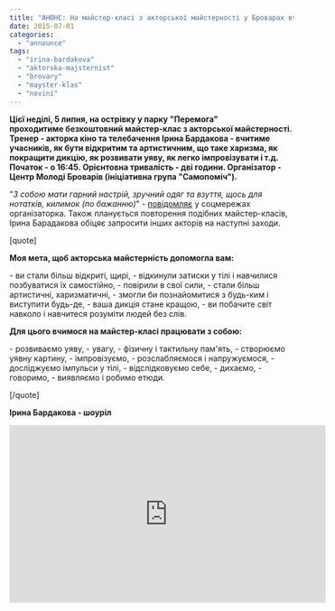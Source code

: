 ```yaml
---
title: "АНОНС: На майстер-класі з акторської майстерності у Броварах вчитимуть імпровізувати"
date: 2015-07-01
categories: 
  - "announce"
tags: 
  - "irina-bardakova"
  - "aktorska-majsternist"
  - "brovary"
  - "mayster-klas"
  - "novini"
---
```


**Цієї неділі, 5 липня, на острівку у парку "Перемога" проходитиме безкоштовний майстер-клас з акторської майстерності. Тренер - акторка кіно та телебачення Ірина Бардакова - вчитиме учасників, як бути відкритим та артистичним, що таке харизма, як покращити дикцію, як розвивати уяву, як легко імпровізувати і т.д. Початок - о 16:45. Орієнтовна тривалість - дві години. Організатор - Центр Молоді Броварів (ініціативна група "Самопоміч").**

"_З собою мати гарний настрій, зручний одяг та взуття, щось для нотатків, килимок (по бажанню)_" - [повідомляє](https://www.facebook.com/events/1589385901328845/) у соцмережах організаторка. Також планується повторення подібних майстер-класів, Ірина Барадакова обіцяє запросити інших акторів на наступні заходи.

\[quote\]

**Моя мета, щоб акторська майстерність допомогла вам:**

\- ви стали більш відкриті, щирі, - відкинули затиски у тілі і навчилися позбуватися їх самостійно, - повірили в свої сили, - стали більш артистичні, харизматичні, - змогли би познайомитися з будь-ким і виступити будь-де, - ваша дикція стане кращою, - ви побачите світ навколо і навчитеся розуміти людей без слів.

**Для цього вчимося на майстер-класі працювати з собою:**

\- розвиваємо уяву, - увагу, - фізичну і тактильну пам'ять, - створюємо уявну картину, - імпровізуємо, - розслабляємося і напружуємося, - досліджуємо імпульси у тілі, - відслідковуємо себе, - дихаємо, - говоримо, - виявляємо і робимо етюди.

\[/quote\]

**Ірина Бардакова - шоуріл**

<iframe src="https://www.youtube.com/embed/IC7hjJF9N0E" width="560" height="315" frameborder="0" allowfullscreen="allowfullscreen"></iframe>
